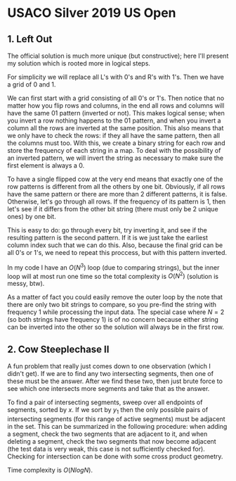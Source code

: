 # USACO Silver 2019 US Open

## 1. Left Out
The official solution is much more unique (but constructive); here I'll present my solution which is rooted more in logical steps.

For simplicity we will replace all L's with 0's and R's with 1's. Then we have a grid of 0 and 1.

We can first start with a grid consisting of all 0's or 1's. Then notice that no matter how you flip rows and columns, in the end all rows and columns will have the same 01 pattern (inverted or not). This makes logical sense; when you invert a row nothing happens to the 01 pattern, and when you invert a column all the rows are inverted at the same position. This also means that we only have to check the rows: if they all have the same pattern, then all the columns must too. With this, we create a binary string for each row and store the frequency of each string in a map. To deal with the possibility of an inverted pattern, we will invert the string as necessary to make sure the first element is always a 0.

To have a single flipped cow at the very end means that exactly one of the row patterns is different from all the others by one bit. Obviously, if all rows have the same pattern or there are more than 2 different patterns, it is false. Otherwise, let's go through all rows. If the frequency of its pattern is 1, then let's see if it differs from the other bit string (there must only be 2 unique ones) by one bit.

This is easy to do: go through every bit, try inverting it, and see if the resulting pattern is the second pattern. If it is we just take the earliest column index such that we can do this. Also, because the final grid can be all 0's or 1's, we need to repeat this proccess, but with this pattern inverted.

In my code I have an $O(N^3)$ loop (due to comparing strings), but the inner loop will at most run one time so the total complexity is $O(N^2)$ (solution is messy, btw). 

As a matter of fact you could easily remove the outer loop by the note that there are only two bit strings to compare, so you pre-find the string with frequency 1 while processing the input data. The special case where $N=2$ (so both strings have frequency 1) is of no concern because either string can be inverted into the other so the solution will always be in the first row.

## 2. Cow Steeplechase II
A fun problem that really just comes down to one observation (which I didn't get). If we are to find any two intersecting segments, then one of these must be the answer. After we find these two, then just brute force to see which one intersects more segments and take that as the answer.

To find a pair of intersecting segments, sweep over all endpoints of segments, sorted by $x$. If we sort by $y_1$ then the only possible pairs of intersecting segments (for this range of active segments) must be adjacent in the set. This can be summarized in the following procedure: when adding a segment, check the two segments that are adjacent to it, and when deleting a segment, check the two segments that now become adjacent (the test data is very weak, this case is not sufficiently checked for). Checking for intersection can be done with some cross product geometry. 

Time complexity is $O(NlogN)$.